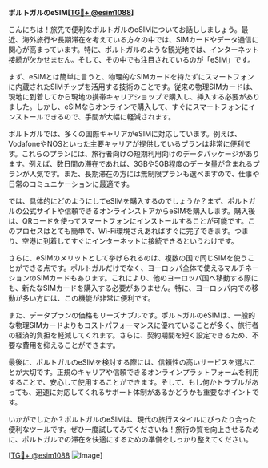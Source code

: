 **ポルトガルのeSIM[[TG💪+ @esim1088](https://t.me/s/esim1088)]**

こんにちは！旅先で便利なポルトガルのeSIMについてお話ししましょう。最近、海外旅行や長期滞在を考えている方々の中では、SIMカードやデータ通信に関心が高まっています。特に、ポルトガルのような観光地では、インターネット接続が欠かせません。そして、その中でも注目されているのが「eSIM」です。

まず、eSIMとは簡単に言うと、物理的なSIMカードを持たずにスマートフォンに内蔵されたSIMチップを活用する技術のことです。従来の物理SIMカードは、現地に到着してから現地の携帯キャリアショップで購入し、挿入する必要がありました。しかし、eSIMならオンラインで購入して、すぐにスマートフォンにインストールできるので、手間が大幅に軽減されます。

ポルトガルでは、多くの国際キャリアがeSIMに対応しています。例えば、VodafoneやNOSといった主要キャリアが提供しているプランは非常に便利です。これらのプランには、旅行者向けの短期利用向けのデータパッケージがあります。例えば、数日間の滞在であれば、3GBや5GB程度のデータ量が含まれるプランが人気です。また、長期滞在の方には無制限プランも選べますので、仕事や日常のコミュニケーションに最適です。

では、具体的にどのようにしてeSIMを購入するのでしょうか？まず、ポルトガルの公式サイトや信頼できるオンラインストアからeSIMを購入します。購入後は、QRコードを使ってスマートフォンにインストールすることが可能です。このプロセスはとても簡単で、Wi-Fi環境さえあればすぐに完了できます。つまり、空港に到着してすぐにインターネットに接続できるというわけです。

さらに、eSIMのメリットとして挙げられるのは、複数の国で同じSIMを使うことができる点です。ポルトガルだけでなく、ヨーロッパ全体で使えるマルチネーションのSIMカードもあります。これにより、他のヨーロッパ国へ移動する際にも、新たなSIMカードを購入する必要がありません。特に、ヨーロッパ内での移動が多い方には、この機能が非常に便利です。

また、データプランの価格もリーズナブルです。ポルトガルのeSIMは、一般的な物理SIMカードよりもコストパフォーマンスに優れていることが多く、旅行者の経済的負担を軽減してくれます。さらに、契約期間を短く設定できるため、不要な費用を抑えることができます。

最後に、ポルトガルのeSIMを検討する際には、信頼性の高いサービスを選ぶことが大切です。正規のキャリアや信頼できるオンラインプラットフォームを利用することで、安心して使用することができます。そして、もし何かトラブルがあっても、迅速に対応してくれるサポート体制があるかどうかも重要なポイントです。

いかがでしたか？ポルトガルのeSIMは、現代の旅行スタイルにぴったり合った便利なツールです。ぜひ一度試してみてくださいね！旅行の質を向上させるために、ポルトガルでの滞在を快適にするための準備をしっかり整えてください。

[[TG💪+ @esim1088](https://t.me/s/esim1088) ![Image](https://i.postimg.cc/Y0z9fWf4/image.png)]